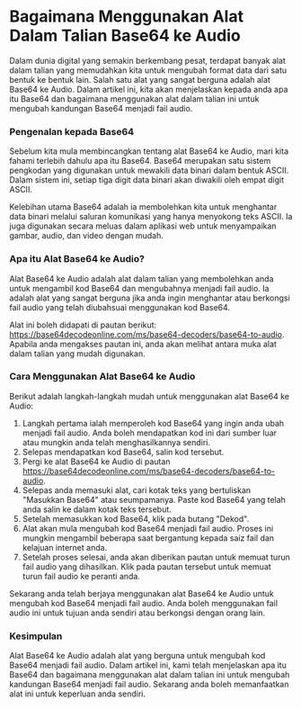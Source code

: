 Bagaimana Menggunakan Alat Dalam Talian Base64 ke Audio
=======================================================

Dalam dunia digital yang semakin berkembang pesat, terdapat banyak alat dalam talian yang memudahkan kita untuk mengubah format data dari satu bentuk ke bentuk lain. Salah satu alat yang sangat berguna adalah alat Base64 ke Audio. Dalam artikel ini, kita akan menjelaskan kepada anda apa itu Base64 dan bagaimana menggunakan alat dalam talian ini untuk mengubah kandungan Base64 menjadi fail audio.

### Pengenalan kepada Base64

Sebelum kita mula membincangkan tentang alat Base64 ke Audio, mari kita fahami terlebih dahulu apa itu Base64. Base64 merupakan satu sistem pengkodan yang digunakan untuk mewakili data binari dalam bentuk ASCII. Dalam sistem ini, setiap tiga digit data binari akan diwakili oleh empat digit ASCII.

Kelebihan utama Base64 adalah ia membolehkan kita untuk menghantar data binari melalui saluran komunikasi yang hanya menyokong teks ASCII. Ia juga digunakan secara meluas dalam aplikasi web untuk menyampaikan gambar, audio, dan video dengan mudah.

### Apa itu Alat Base64 ke Audio?

Alat Base64 ke Audio adalah alat dalam talian yang membolehkan anda untuk mengambil kod Base64 dan mengubahnya menjadi fail audio. Ia adalah alat yang sangat berguna jika anda ingin menghantar atau berkongsi fail audio yang telah diubahsuai menggunakan kod Base64.

Alat ini boleh didapati di pautan berikut: <https://base64decodeonline.com/ms/base64-decoders/base64-to-audio>. Apabila anda mengakses pautan ini, anda akan melihat antara muka alat dalam talian yang mudah digunakan.

### Cara Menggunakan Alat Base64 ke Audio

Berikut adalah langkah-langkah mudah untuk menggunakan alat Base64 ke Audio:

1. Langkah pertama ialah memperoleh kod Base64 yang ingin anda ubah menjadi fail audio. Anda boleh mendapatkan kod ini dari sumber luar atau mungkin anda telah menghasilkannya sendiri.
2. Selepas mendapatkan kod Base64, salin kod tersebut.
3. Pergi ke alat Base64 ke Audio di pautan <https://base64decodeonline.com/ms/base64-decoders/base64-to-audio>.
4. Selepas anda memasuki alat, cari kotak teks yang bertuliskan "Masukkan Base64" atau seumpamanya. Paste kod Base64 yang telah anda salin ke dalam kotak teks tersebut.
5. Setelah memasukkan kod Base64, klik pada butang "Dekod".
6. Alat akan mula mengubah kod Base64 menjadi fail audio. Proses ini mungkin mengambil beberapa saat bergantung kepada saiz fail dan kelajuan internet anda.
7. Setelah proses selesai, anda akan diberikan pautan untuk memuat turun fail audio yang dihasilkan. Klik pada pautan tersebut untuk memuat turun fail audio ke peranti anda.

Sekarang anda telah berjaya menggunakan alat Base64 ke Audio untuk mengubah kod Base64 menjadi fail audio. Anda boleh menggunakan fail audio ini untuk tujuan anda sendiri atau berkongsi dengan orang lain.

### Kesimpulan

Alat Base64 ke Audio adalah alat yang berguna untuk mengubah kod Base64 menjadi fail audio. Dalam artikel ini, kami telah menjelaskan apa itu Base64 dan bagaimana menggunakan alat dalam talian ini untuk mengubah kandungan Base64 menjadi fail audio. Sekarang anda boleh memanfaatkan alat ini untuk keperluan anda sendiri.